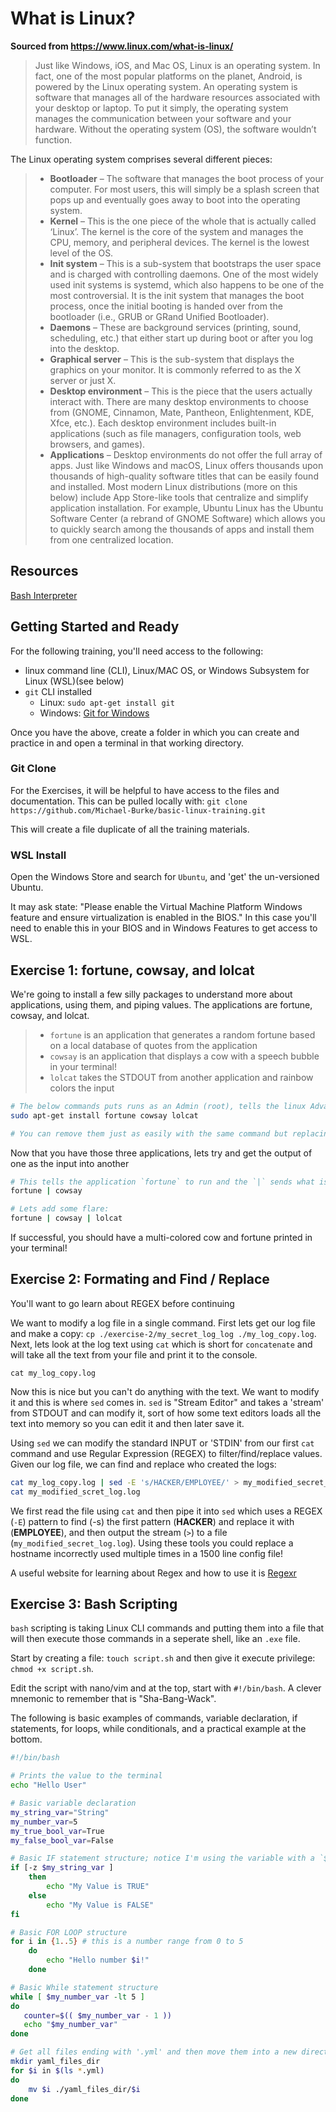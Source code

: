 # What is Linux?
 __Sourced from https://www.linux.com/what-is-linux/__

> Just like Windows, iOS, and Mac OS, Linux is an operating system. In fact, one of the most popular platforms on the planet, Android, is powered by the Linux operating system. An operating system is software that manages all of the hardware resources associated with your desktop or laptop. To put it simply, the operating system manages the communication between your software and your hardware. Without the operating system (OS), the software wouldn’t function.

The Linux operating system comprises several different pieces:

> - **Bootloader** –  The software that manages the boot process of your computer. For most users, this will simply be a splash screen that pops up and eventually goes away to boot into the operating system.
> - **Kernel** – This is the one piece of the whole that is actually called ‘Linux’. The kernel is the core of the system and manages the CPU, memory, and peripheral devices. The kernel is the lowest level of the OS.
> - **Init system** – This is a sub-system that bootstraps the user space and is charged with controlling daemons. One of the most widely used init systems is systemd, which also happens to be one of the most controversial. It is the init system that manages the boot process, once the initial booting is handed over from the bootloader (i.e., GRUB or GRand Unified Bootloader).
> - **Daemons** – These are background services (printing, sound, scheduling, etc.) that either start up during boot or after you log into the desktop.
> - **Graphical server** – This is the sub-system that displays the graphics on your monitor. It is commonly referred to as the X server or just X.
> - **Desktop environment** – This is the piece that the users actually interact with. There are many desktop environments to choose from (GNOME, Cinnamon, Mate, Pantheon, Enlightenment, KDE, Xfce, etc.). Each desktop environment includes built-in applications (such as file managers, configuration tools, web browsers, and games).
> - **Applications** – Desktop environments do not offer the full array of apps. Just like Windows and macOS, Linux offers thousands upon thousands of high-quality software titles that can be easily found and installed. Most modern Linux distributions (more on this below) include App Store-like tools that centralize and simplify application installation. For example, Ubuntu Linux has the Ubuntu Software Center (a rebrand of GNOME Software) which allows you to quickly search among the thousands of apps and install them from one centralized location.

## Resources

[Bash Interpreter](https://www.onlinegdb.com/online_bash_shell#)

## Getting Started and Ready

For the following training, you'll need access to the following:

- linux command line (CLI), Linux/MAC OS, or Windows Subsystem for Linux (WSL)(see below)
- `git` CLI installed
  - Linux: `sudo apt-get install git`
  - Windows: [Git for Windows](https://gitforwindows.org/)

Once you have the above, create a folder in which you can create and practice in and open a terminal in that working directory.

### Git Clone
For the Exercises, it will be helpful to have access to the files and documentation. This can be pulled locally with:
`git clone https://github.com/Michael-Burke/basic-linux-training.git`

This will create a file duplicate of all the training materials.

### WSL Install

Open the Windows Store and search for `Ubuntu`, and 'get' the un-versioned Ubuntu.

It may ask state: "Please enable the Virtual Machine Platform Windows feature and ensure virtualization is enabled in the BIOS." In this case you'll need to enable this in your BIOS and in Windows Features to get access to WSL.

## Exercise 1: fortune, cowsay, and lolcat

We're going to install a few silly packages to understand more about applications, using them, and piping values. The applications are fortune, cowsay, and lolcat.

> - `fortune` is an application that generates a random fortune based on a local database of quotes from the application
> - `cowsay` is an application that displays a cow with a speech bubble in your terminal!
> - `lolcat` takes the STDOUT from another application and rainbow colors the input

```bash
# The below commands puts runs as an Admin (root), tells the linux Advanced Packaging Tool (APT) to `install` the three applications
sudo apt-get install fortune cowsay lolcat

# You can remove them just as easily with the same command but replacing `install` with `remove`
```

Now that you have those three applications, lets try and get the output of one as the input into another

```bash
# This tells the application `fortune` to run and the `|` sends what is generated, or the standard output (STDOUT) to the next application as an INPUT. Cowsay then takes the INPUT and uses it and prints to the console.
fortune | cowsay

# Lets add some flare:
fortune | cowsay | lolcat
```

If successful, you should have a multi-colored cow and fortune printed in your terminal!

## Exercise 2: Formating and Find / Replace

You'll want to go learn about REGEX before continuing

We want to modify a log file in a single command. First lets get our log file and make a copy: `cp ./exercise-2/my_secret_log_log ./my_log_copy.log`. Next, lets look at the log text using `cat` which is short for `concatenate` and will take all the text from your file and print it to the console.

`cat my_log_copy.log`

Now this is nice but you can't do anything with the text. We want to modify it and this is where `sed` comes in. `sed` is "Stream Editor" and takes a 'stream' from STDOUT and can modify it, sort of how some text editors loads all the text into memory so you can edit it and then later save it.

Using `sed` we can modify the standard INPUT or 'STDIN' from our first `cat` command and use Regular Expression (REGEX) to filter/find/replace values. Given our log file, we can find and replace who created the logs:

```bash
cat my_log_copy.log | sed -E 's/HACKER/EMPLOYEE/' > my_modified_secret_log.log
cat my_modified_scret_log.log
```

We first read the file using `cat` and then pipe it into `sed` which uses a REGEX (`-E`) pattern to find (-s) the first pattern (__HACKER__) and replace it with (__EMPLOYEE__), and then output the stream (`>`) to a file (`my_modified_secret_log.log`). Using these tools you could replace a hostname incorrectly used multiple times in a 1500 line config file!

A useful website for learning about Regex and how to use it is [Regexr](https://regexr.com/)

## Exercise 3: Bash Scripting

`bash` scripting is taking Linux CLI commands and putting them into a file that will then execute those commands in a seperate shell, like an `.exe` file.

Start by creating a file: `touch script.sh` and then give it execute privilege: `chmod +x script.sh`.

Edit the script with nano/vim and at the top, start with `#!/bin/bash`. A clever mnemonic to remember that is "Sha-Bang-Wack".

The following is basic examples of commands, variable declaration, if statements, for loops, while conditionals, and a practical example at the bottom.

```bash
#!/bin/bash

# Prints the value to the terminal
echo "Hello User"

# Basic variable declaration
my_string_var="String"
my_number_var=5
my_true_bool_var=True
my_false_bool_var=False

# Basic IF statement structure; notice I'm using the variable with a `$` preceeding it.
if [-z $my_string_var ]
    then
        echo "My Value is TRUE"
    else
        echo "My Value is FALSE"
fi

# Basic FOR LOOP structure
for i in {1..5} # this is a number range from 0 to 5
    do
        echo "Hello number $i!"
    done

# Basic While statement structure
while [ $my_number_var -lt 5 ]
do
   counter=$(( $my_number_var - 1 ))
   echo "$my_number_var"
done

# Get all files ending with '.yml' and then move them into a new directory for '.yml' files
mkdir yaml_files_dir
for $i in $(ls *.yml)
do
    mv $i ./yaml_files_dir/$i
done

```
